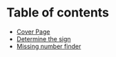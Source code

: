 # Table of contents

* [Cover Page](README.md)
* [Determine the sign](determine-the-sign.md)
* [Missing number finder](missing-number-finder.md)
